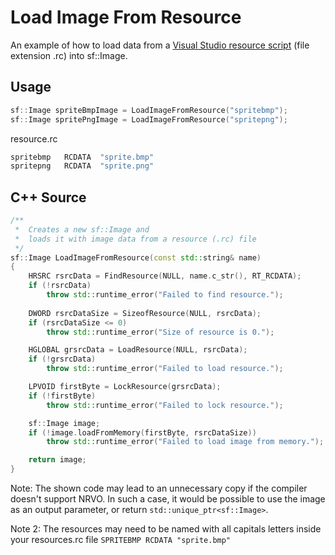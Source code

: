 # Load Image From Resource

An example of how to load data from a [Visual Studio resource script](http://msdn.microsoft.com/en-us/library/7zxb70x7) (file extension .rc) into sf::Image.

## Usage

```cpp
sf::Image spriteBmpImage = LoadImageFromResource("spritebmp");
sf::Image spritePngImage = LoadImageFromResource("spritepng");
```

resource.rc
```cpp
spritebmp	RCDATA	"sprite.bmp"
spritepng	RCDATA	"sprite.png"
```

## C++ Source

```cpp
/**
 *	Creates a new sf::Image and
 *	loads it with image data from a resource (.rc) file
 */
sf::Image LoadImageFromResource(const std::string& name)
{
	HRSRC rsrcData = FindResource(NULL, name.c_str(), RT_RCDATA);
	if (!rsrcData)
		throw std::runtime_error("Failed to find resource.");
		
	DWORD rsrcDataSize = SizeofResource(NULL, rsrcData);
	if (rsrcDataSize <= 0)
		throw std::runtime_error("Size of resource is 0.");

	HGLOBAL grsrcData = LoadResource(NULL, rsrcData);
	if (!grsrcData)
		throw std::runtime_error("Failed to load resource.");

	LPVOID firstByte = LockResource(grsrcData);
	if (!firstByte)
		throw std::runtime_error("Failed to lock resource.");

	sf::Image image;
	if (!image.loadFromMemory(firstByte, rsrcDataSize))
		throw std::runtime_error("Failed to load image from memory.");

	return image;
}
```
Note: The shown code may lead to an unnecessary copy if the compiler doesn't support NRVO. In such a case, it would be possible to use the image as an output parameter, or return ``std::unique_ptr<sf::Image>``.

Note 2: The resources may need to be named with all capitals letters inside your resources.rc file
``SPRITEBMP RCDATA "sprite.bmp"``